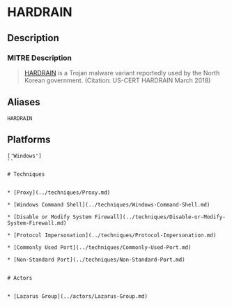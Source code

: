 
# HARDRAIN

## Description

### MITRE Description

> [HARDRAIN](https://attack.mitre.org/software/S0246) is a Trojan malware variant reportedly used by the North Korean government. (Citation: US-CERT HARDRAIN March 2018)

## Aliases

```
HARDRAIN
```

## Platforms

```
['Windows']
``

# Techniques


* [Proxy](../techniques/Proxy.md)

* [Windows Command Shell](../techniques/Windows-Command-Shell.md)
    
* [Disable or Modify System Firewall](../techniques/Disable-or-Modify-System-Firewall.md)
    
* [Protocol Impersonation](../techniques/Protocol-Impersonation.md)
    
* [Commonly Used Port](../techniques/Commonly-Used-Port.md)
    
* [Non-Standard Port](../techniques/Non-Standard-Port.md)
    

# Actors


* [Lazarus Group](../actors/Lazarus-Group.md)

